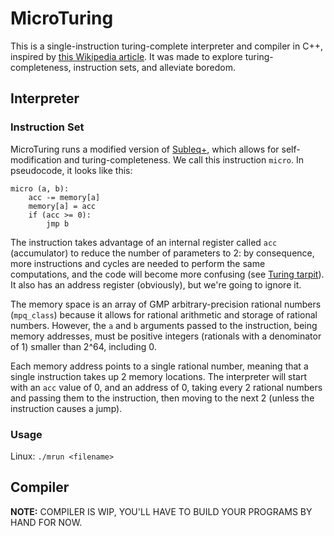# MicroTuring

This is a single-instruction turing-complete interpreter and compiler in C++, inspired by [this Wikipedia article](https://en.wikipedia.org/wiki/One_instruction_set_computer). It was made to explore turing-completeness, instruction sets, and alleviate boredom.

## Interpreter

### Instruction Set

MicroTuring runs a modified version of [Subleq+](https://esolangs.org/wiki/Subleq%2B), which allows for self-modification and turing-completeness. We call this instruction `micro`. In pseudocode, it looks like this:

    micro (a, b):
        acc -= memory[a]
        memory[a] = acc
        if (acc >= 0):
            jmp b

The instruction takes advantage of an internal register called `acc` (accumulator) to reduce the number of parameters to 2: by consequence, more instructions and cycles are needed to perform the same computations, and the code will become more confusing (see [Turing tarpit](https://en.wikipedia.org/wiki/Turing_tarpit)). It also has an address register (obviously), but we're going to ignore it.

The memory space is an array of GMP arbitrary-precision rational numbers (`mpq_class`) because it allows for rational arithmetic and storage of rational numbers. However, the `a` and `b` arguments passed to the instruction, being memory addresses, must be positive integers (rationals with a denominator of 1) smaller than 2^64, including 0.

Each memory address points to a single rational number, meaning that a single instruction takes up 2 memory locations. The interpreter will start with an `acc` value of 0, and an address of 0, taking every 2 rational numbers and passing them to the instruction, then moving to the next 2 (unless the instruction causes a jump).

### Usage

Linux: `./mrun <filename>`

## Compiler

__**NOTE:**__ COMPILER IS WIP, YOU'LL HAVE TO BUILD YOUR PROGRAMS BY HAND FOR NOW.

